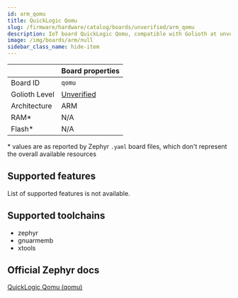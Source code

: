 ```yaml
---
id: arm_qomu
title: QuickLogic Qomu
slug: /firmware/hardware/catalog/boards/unverified/arm_qomu
description: IoT board QuickLogic Qomu, compatible with Golioth at unverified level.
image: /img/boards/arm/null
sidebar_class_name: hide-item
---
```


[//]: # (This is an auto-generated file, do not edit! Changes to it will be lost upon re-generation)



|                | Board properties     |
| -------------  | -------------------- |
| Board ID       | `qomu` |
| Golioth Level  | [Unverified](/firmware/hardware#unverified-boards) |
| Architecture   | ARM |
| RAM*           | N/A |
| Flash*         | N/A |

\* values are as reported by Zephyr `.yaml` board files, which don't represent the overall available resources



## Supported features

List of supported features is not available.

## Supported toolchains

* zephyr
* gnuarmemb
* xtools

## Official Zephyr docs

[QuickLogic Qomu (qomu)](https://docs.zephyrproject.org/3.6.0/boards/arm/qomu/doc/index.html)
